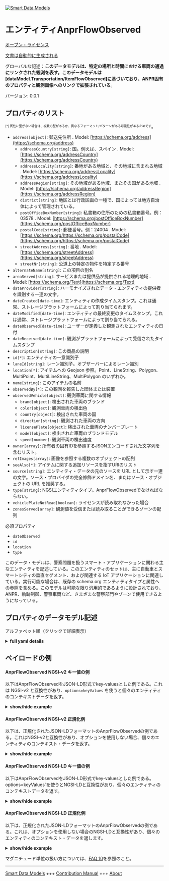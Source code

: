 <!-- 10-Header -->    
[![Smart Data Models](https://smartdatamodels.org/wp-content/uploads/2022/01/SmartDataModels_logo.png "Logo")](https://smartdatamodels.org)    
エンティティAnprFlowObserved    
======================<!-- /10-Header -->    
<!-- 15-License -->    
[オープン・ライセンス](https://github.com/smart-data-models//dataModel.Transportation/blob/master/AnprFlowObserved/LICENSE.md)    
[文書は自動的に生成される](https://docs.google.com/presentation/d/e/2PACX-1vTs-Ng5dIAwkg91oTTUdt8ua7woBXhPnwavZ0FxgR8BsAI_Ek3C5q97Nd94HS8KhP-r_quD4H0fgyt3/pub?start=false&loop=false&delayms=3000#slide=id.gb715ace035_0_60)    
<!-- /15-License -->    
<!-- 20-Description -->    
グローバルな記述：**このデータモデルは、特定の場所と時間における車両の通過にリンクされた観測を表す。このデータモデルは[dataModel.Transportation/ItemFlowObserved]に基づいており、ANPR固有のプロパティと観測画像へのリンクで拡張されている**。    
バージョン: 0.0.1    
<!-- /20-Description -->    
<!-- 30-PropertiesList -->    
## プロパティのリスト    
<sup><sub>[*] 属性に型がない場合は、複数の型があるか、異なるフォーマット/パターンがある可能性があるためです</sub></sup>。    
- `address[object]`: 郵送先住所  . Model: [https://schema.org/address](https://schema.org/address)	- `addressCountry[string]`: 国。例えば、スペイン  . Model: [https://schema.org/addressCountry](https://schema.org/addressCountry)    
	- `addressLocality[string]`: 番地がある地域と、その地域に含まれる地域  . Model: [https://schema.org/addressLocality](https://schema.org/addressLocality)    
	- `addressRegion[string]`: その地域がある地域、またその国がある地域  . Model: [https://schema.org/addressRegion](https://schema.org/addressRegion)    
	- `district[string]`: 地区とは行政区画の一種で、国によっては地方自治体によって管理されている。      
	- `postOfficeBoxNumber[string]`: 私書箱の住所のための私書箱番号。例：03578  . Model: [https://schema.org/postOfficeBoxNumber](https://schema.org/postOfficeBoxNumber)    
	- `postalCode[string]`: 郵便番号。例：24004  . Model: [https://schema.org/https://schema.org/postalCode](https://schema.org/https://schema.org/postalCode)    
	- `streetAddress[string]`: 番地  . Model: [https://schema.org/streetAddress](https://schema.org/streetAddress)    
	- `streetNr[string]`: 公道上の特定の物件を特定する番号      
- `alternateName[string]`: この項目の別名  - `areaServed[string]`: サービスまたは提供品が提供される地理的地域  . Model: [https://schema.org/Text](https://schema.org/Text)- `dataProvider[string]`: ハーモナイズされたデータ・エンティティの提供者を識別する一連の文字。  - `dateCreated[date-time]`: エンティティの作成タイムスタンプ。これは通常、ストレージプラットフォームによって割り当てられます。  - `dateModified[date-time]`: エンティティの最終変更のタイムスタンプ。これは通常、ストレージプラットフォームによって割り当てられる。  - `dateObserved[date-time]`: ユーザーが定義した観測されたエンティティの日付  - `dateReceived[date-time]`: 観測がプラットフォームによって受信されたタイムスタンプ  - `description[string]`: この商品の説明  - `id[*]`: エンティティの一意識別子  - `laneId[string]`: レーン識別子。オブザーバーによるレーン識別  - `location[*]`: アイテムへの Geojson 参照。Point、LineString、Polygon、MultiPoint、MultiLineString、MultiPolygon のいずれか。  - `name[string]`: このアイテムの名前  - `observedBy[*]`: この観測を報告した団体または装置  - `observedVehicle[object]`: 観測車両に関する情報  	- `brand[object]`: 検出された車両のブランド      
	- `color[object]`: 観測車両の検出色      
	- `country[object]`: 検出された車両の国      
	- `direction[string]`: 観測された車両の方向      
	- `licensePlate[object]`: 検出された車両のナンバープレート      
	- `model[object]`: 検出された車両のブランドモデル      
	- `speed[number]`: 観測車両の検出速度      
- `owner[array]`: 所有者の固有IDを参照するJSONエンコードされた文字列を含むリスト。  - `refImages[array]`: 画像を参照する複数のオブジェクトの配列  - `seeAlso[*]`: アイテムに関する追加リソースを指すURIのリスト  - `source[string]`: エンティティ・データの元のソースを URL として示す一連の文字。ソース・プロバイダの完全修飾ドメイン名、またはソース・オブジェクトの URL を推奨する。  - `type[string]`: NGSIエンティティタイプ。AnprFlowObservedでなければならない。  - `vehiclePlateNotRead[boolean]`: ライセンスが読み取れなかった場合  - `zonesServed[array]`: 観測値を受信または読み取ることができるゾーンの配列  <!-- /30-PropertiesList -->    
<!-- 35-RequiredProperties -->    
必須プロパティ    
- `dateObserved`  - `id`  - `location`  - `type`  <!-- /35-RequiredProperties -->    
<!-- 40-RequiredProperties -->    
このデータ・モデルは、警察問題を扱うスマート・アプリケーションに関わる主なエンティティを記述している。このエンティティのセットは、主に自動車とスマートシティの垂直セグメント、および関連する IoT アプリケーションに関連している。実行可能な場合は、既存の schema.org エンティティタイプと属性への参照を含める。このモデルは可能な限り汎用的であるように設計されており、ANPR、軌跡制御、警察車両など、さまざまな警察部門やゾーンで使用できるようになっている。    
<!-- /40-RequiredProperties -->    
<!-- 50-DataModelHeader -->    
## プロパティのデータモデル記述    
アルファベット順（クリックで詳細表示）    
<!-- /50-DataModelHeader -->    
<!-- 60-ModelYaml -->    
<details><summary><strong>full yaml details</strong></summary>      
```yaml    
AnprFlowObserved:      
  description: 'The data model represents an observation linked to the passing of a vehicle at a certain location and at a given time. This Data Model is based on the [dataModel.Transportation/ItemFlowObserved], extended with ANPR specific properties and links to the observation images.'      
  properties:      
    address:      
      description: The mailing address      
      properties:      
        addressCountry:      
          description: 'The country. For example, Spain'      
          type: string      
          x-ngsi:      
            model: https://schema.org/addressCountry      
            type: Property      
        addressLocality:      
          description: 'The locality in which the street address is, and which is in the region'      
          type: string      
          x-ngsi:      
            model: https://schema.org/addressLocality      
            type: Property      
        addressRegion:      
          description: 'The region in which the locality is, and which is in the country'      
          type: string      
          x-ngsi:      
            model: https://schema.org/addressRegion      
            type: Property      
        district:      
          description: 'A district is a type of administrative division that, in some countries, is managed by the local government'      
          type: string      
          x-ngsi:      
            type: Property      
        postOfficeBoxNumber:      
          description: 'The post office box number for PO box addresses. For example, 03578'      
          type: string      
          x-ngsi:      
            model: https://schema.org/postOfficeBoxNumber      
            type: Property      
        postalCode:      
          description: 'The postal code. For example, 24004'      
          type: string      
          x-ngsi:      
            model: https://schema.org/https://schema.org/postalCode      
            type: Property      
        streetAddress:      
          description: The street address      
          type: string      
          x-ngsi:      
            model: https://schema.org/streetAddress      
            type: Property      
        streetNr:      
          description: Number identifying a specific property on a public street      
          type: string      
          x-ngsi:      
            type: Property      
      type: object      
      x-ngsi:      
        model: https://schema.org/address      
        type: Property      
    alternateName:      
      description: An alternative name for this item      
      type: string      
      x-ngsi:      
        type: Property      
    areaServed:      
      description: The geographic area where a service or offered item is provided      
      type: string      
      x-ngsi:      
        model: https://schema.org/Text      
        type: Property      
    dataProvider:      
      description: A sequence of characters identifying the provider of the harmonised data entity      
      type: string      
      x-ngsi:      
        type: Property      
    dateCreated:      
      description: Entity creation timestamp. This will usually be allocated by the storage platform      
      format: date-time      
      type: string      
      x-ngsi:      
        type: Property      
    dateModified:      
      description: Timestamp of the last modification of the entity. This will usually be allocated by the storage platform      
      format: date-time      
      type: string      
      x-ngsi:      
        type: Property      
    dateObserved:      
      description: Date of the observed entity defined by the user      
      format: date-time      
      type: string      
      x-ngsi:      
        type: Property      
    dateReceived:      
      description: Timestamp when the observation has been received by the platform      
      format: date-time      
      type: string      
      x-ngsi:      
        type: Property      
    description:      
      description: A description of this item      
      type: string      
      x-ngsi:      
        type: Property      
    id:      
      anyOf:      
        - description: Identifier format of any NGSI entity      
          maxLength: 256      
          minLength: 1      
          pattern: ^[\w\-\.\{\}\$\+\*\[\]`|~^@!,:\\]+$      
          type: string      
          x-ngsi:      
            type: Property      
        - description: Identifier format of any NGSI entity      
          format: uri      
          type: string      
          x-ngsi:      
            type: Property      
      description: Unique identifier of the entity      
      x-ngsi:      
        type: Property      
    laneId:      
      description: Lane identifier. Lane identification provided by the observer      
      type: string      
      x-ngsi:      
        type: Property      
    location:      
      description: 'Geojson reference to the item. It can be Point, LineString, Polygon, MultiPoint, MultiLineString or MultiPolygon'      
      oneOf:      
        - description: Geojson reference to the item. Point      
          properties:      
            bbox:      
              items:      
                type: number      
              minItems: 4      
              type: array      
            coordinates:      
              items:      
                type: number      
              minItems: 2      
              type: array      
            type:      
              enum:      
                - Point      
              type: string      
          required:      
            - type      
            - coordinates      
          title: GeoJSON Point      
          type: object      
          x-ngsi:      
            type: GeoProperty      
        - description: Geojson reference to the item. LineString      
          properties:      
            bbox:      
              items:      
                type: number      
              minItems: 4      
              type: array      
            coordinates:      
              items:      
                items:      
                  type: number      
                minItems: 2      
                type: array      
              minItems: 2      
              type: array      
            type:      
              enum:      
                - LineString      
              type: string      
          required:      
            - type      
            - coordinates      
          title: GeoJSON LineString      
          type: object      
          x-ngsi:      
            type: GeoProperty      
        - description: Geojson reference to the item. Polygon      
          properties:      
            bbox:      
              items:      
                type: number      
              minItems: 4      
              type: array      
            coordinates:      
              items:      
                items:      
                  items:      
                    type: number      
                  minItems: 2      
                  type: array      
                minItems: 4      
                type: array      
              type: array      
            type:      
              enum:      
                - Polygon      
              type: string      
          required:      
            - type      
            - coordinates      
          title: GeoJSON Polygon      
          type: object      
          x-ngsi:      
            type: GeoProperty      
        - description: Geojson reference to the item. MultiPoint      
          properties:      
            bbox:      
              items:      
                type: number      
              minItems: 4      
              type: array      
            coordinates:      
              items:      
                items:      
                  type: number      
                minItems: 2      
                type: array      
              type: array      
            type:      
              enum:      
                - MultiPoint      
              type: string      
          required:      
            - type      
            - coordinates      
          title: GeoJSON MultiPoint      
          type: object      
          x-ngsi:      
            type: GeoProperty      
        - description: Geojson reference to the item. MultiLineString      
          properties:      
            bbox:      
              items:      
                type: number      
              minItems: 4      
              type: array      
            coordinates:      
              items:      
                items:      
                  items:      
                    type: number      
                  minItems: 2      
                  type: array      
                minItems: 2      
                type: array      
              type: array      
            type:      
              enum:      
                - MultiLineString      
              type: string      
          required:      
            - type      
            - coordinates      
          title: GeoJSON MultiLineString      
          type: object      
          x-ngsi:      
            type: GeoProperty      
        - description: Geojson reference to the item. MultiLineString      
          properties:      
            bbox:      
              items:      
                type: number      
              minItems: 4      
              type: array      
            coordinates:      
              items:      
                items:      
                  items:      
                    items:      
                      type: number      
                    minItems: 2      
                    type: array      
                  minItems: 4      
                  type: array      
                type: array      
              type: array      
            type:      
              enum:      
                - MultiPolygon      
              type: string      
          required:      
            - type      
            - coordinates      
          title: GeoJSON MultiPolygon      
          type: object      
          x-ngsi:      
            type: GeoProperty      
      x-ngsi:      
        type: GeoProperty      
    name:      
      description: The name of this item      
      type: string      
      x-ngsi:      
        type: Property      
    observedBy:      
      anyOf:      
        - description: Identifier format of any NGSI entity      
          maxLength: 256      
          minLength: 1      
          pattern: ^[\w\-\.\{\}\$\+\*\[\]`|~^@!,:\\]+$      
          type: string      
          x-ngsi:      
            type: Property      
        - description: Identifier format of any NGSI entity      
          format: uri      
          type: string      
          x-ngsi:      
            type: Property      
      description: The entity or device which has reported this observation      
      x-ngsi:      
        type: Relationship      
    observedVehicle:      
      description: Information about the observed vehicle      
      properties:      
        brand:      
          description: Detected brand of the observed vehicle      
          properties:      
            confidence:      
              description: Confidence level of the detection      
              maximum: 1      
              minimum: 0      
              type: number      
              x-ngsi:      
                type: Property      
            name:      
              description: Brand name identified      
              type: string      
              x-ngsi:      
                type: Property      
          type: object      
          x-ngsi:      
            type: Property      
        color:      
          description: Detected color of the observed vehicle      
          properties:      
            confidence:      
              description: Confidence level of the detection      
              maximum: 1      
              minimum: 0      
              type: number      
              x-ngsi:      
                type: Property      
            name:      
              description: Color name      
              type: string      
              x-ngsi:      
                type: Property      
          type: object      
          x-ngsi:      
            type: Property      
        country:      
          description: Detected country of the observed vehicle      
          properties:      
            code:      
              description: Country code according to ISO 3166-1 alpha-2      
              type: string      
              x-ngsi:      
                type: Property      
            confidence:      
              description: Confidence level of the detection      
              maximum: 1      
              minimum: 0      
              type: number      
              x-ngsi:      
                type: Property      
          type: object      
          x-ngsi:      
            type: Property      
        direction:      
          description: Detected direction of the observed vehicle      
          enum:      
            - away      
            - towards      
          type: string      
          x-ngsi:      
            type: Property      
        licensePlate:      
          description: Detected license plate of the observed vehicle      
          properties:      
            confidence:      
              description: Confidence level of the detection      
              maximum: 1      
              minimum: 0      
              type: number      
              x-ngsi:      
                type: Property      
            coordinates:      
              description: 'Sequence of position points describing this location, expressed in coordinate system'      
              oneOf:      
                - description: Geojson reference to the item. Point      
                  properties:      
                    bbox:      
                      items:      
                        type: number      
                      minItems: 4      
                      type: array      
                    coordinates:      
                      items:      
                        type: number      
                      minItems: 2      
                      type: array      
                    type:      
                      enum:      
                        - Point      
                      type: string      
                  required:      
                    - type      
                    - coordinates      
                  title: GeoJSON Point      
                  type: object      
                  x-ngsi:      
                    type: GeoProperty      
                - description: Geojson reference to the item. LineString      
                  properties:      
                    bbox:      
                      items:      
                        type: number      
                      minItems: 4      
                      type: array      
                    coordinates:      
                      items:      
                        items:      
                          type: number      
                        minItems: 2      
                        type: array      
                      minItems: 2      
                      type: array      
                    type:      
                      enum:      
                        - LineString      
                      type: string      
                  required:      
                    - type      
                    - coordinates      
                  title: GeoJSON LineString      
                  type: object      
                  x-ngsi:      
                    type: GeoProperty      
                - description: Geojson reference to the item. Polygon      
                  properties:      
                    bbox:      
                      items:      
                        type: number      
                      minItems: 4      
                      type: array      
                    coordinates:      
                      items:      
                        items:      
                          items:      
                          minItems: 2      
                          type: array      
                        minItems: 4      
                        type: array      
                      type: array      
                    type:      
                      enum:      
                        - Polygon      
                      type: string      
                  required:      
                    - type      
                    - coordinates      
                  title: GeoJSON Polygon      
                  type: object      
                  x-ngsi:      
                    type: GeoProperty      
                - description: Geojson reference to the item. MultiPoint      
                  properties:      
                    bbox:      
                      items:      
                        type: number      
                      minItems: 4      
                      type: array      
                    coordinates:      
                      items:      
                        items:      
                          type: number      
                        minItems: 2      
                        type: array      
                      type: array      
                    type:      
                      enum:      
                        - MultiPoint      
                      type: string      
                  required:      
                    - type      
                    - coordinates      
                  title: GeoJSON MultiPoint      
                  type: object      
                  x-ngsi:      
                    type: GeoProperty      
                - description: Geojson reference to the item. MultiLineString      
                  properties:      
                    bbox:      
                      items:      
                        type: number      
                      minItems: 4      
                      type: array      
                    coordinates:      
                      items:      
                        items:      
                          items:      
                          minItems: 2      
                          type: array      
                        minItems: 2      
                        type: array      
                      type: array      
                    type:      
                      enum:      
                        - MultiLineString      
                      type: string      
                  required:      
                    - type      
                    - coordinates      
                  title: GeoJSON MultiLineString      
                  type: object      
                  x-ngsi:      
                    type: GeoProperty      
                - description: Geojson reference to the item. MultiLineString      
                  properties:      
                    bbox:      
                      items:      
                        type: number      
                      minItems: 4      
                      type: array      
                    coordinates:      
                      items:      
                        items:      
                          items:      
                          minItems: 4      
                          type: array      
                        type: array      
                      type: array      
                    type:      
                      enum:      
                        - MultiPolygon      
                      type: string      
                  required:      
                    - type      
                    - coordinates      
                  title: GeoJSON MultiPolygon      
                  type: object      
                  x-ngsi:      
                    type: GeoProperty      
              x-ngsi:      
                type: Property      
            identifier:      
              description: License plate identifier      
              type: string      
              x-ngsi:      
                type: Property      
          required:      
            - identifier      
          type: object      
          x-ngsi:      
            type: Property      
        model:      
          description: Detected brand model of the observed vehicle      
          properties:      
            confidence:      
              description: Confidence level of the detection      
              maximum: 1      
              minimum: 0      
              type: number      
              x-ngsi:      
                type: Property      
            name:      
              description: Model name      
              type: string      
              x-ngsi:      
                type: Property      
          type: object      
          x-ngsi:      
            type: Property      
        speed:      
          description: Detected speed of the observed vehicle      
          minimum: 0      
          type: number      
          x-ngsi:      
            type: Property      
      type: object      
      x-ngsi:      
        type: Property      
    owner:      
      description: A List containing a JSON encoded sequence of characters referencing the unique Ids of the owner(s)      
      items:      
        anyOf:      
          - description: Identifier format of any NGSI entity      
            maxLength: 256      
            minLength: 1      
            pattern: ^[\w\-\.\{\}\$\+\*\[\]`|~^@!,:\\]+$      
            type: string      
            x-ngsi:      
              type: Property      
          - description: Identifier format of any NGSI entity      
            format: uri      
            type: string      
            x-ngsi:      
              type: Property      
        description: Unique identifier of the entity      
        x-ngsi:      
          type: Property      
      type: array      
      x-ngsi:      
        type: Property      
    refImages:      
      description: Array of multiple objects that refer to images      
      items:      
        properties:      
          contentType:      
            description: Content type according to IANA Media Types      
            type: string      
            x-ngsi:      
              type: Property      
          imageType:      
            description: Type of image      
            enum:      
              - plate      
              - overview      
              - anpr      
            type: string      
            x-ngsi:      
              type: Property      
          url:      
            description: URL referencing to the image      
            format: uri      
            type: string      
            x-ngsi:      
              type: Property      
        required:      
          - url      
          - contentType      
          - imageType      
        type: object      
      type: array      
      x-ngsi:      
        type: Relationship      
    seeAlso:      
      description: list of uri pointing to additional resources about the item      
      oneOf:      
        - items:      
            format: uri      
            type: string      
          minItems: 1      
          type: array      
        - format: uri      
          type: string      
      x-ngsi:      
        type: Property      
    source:      
      description: 'A sequence of characters giving the original source of the entity data as a URL. Recommended to be the fully qualified domain name of the source provider, or the URL to the source object'      
      type: string      
      x-ngsi:      
        type: Property      
    type:      
      description: NGSI Entity type. It has to be AnprFlowObserved      
      enum:      
        - AnprFlowObserved      
      type: string      
      x-ngsi:      
        type: Property      
    vehiclePlateNotRead:      
      description: Indicates if a license could not be read      
      type: boolean      
      x-ngsi:      
        type: Property      
    zonesServed:      
      description: Array of zones that are able to receive or read the observations      
      items:      
        type: string      
      type: array      
      x-ngsi:      
        type: Property      
  required:      
    - id      
    - type      
    - location      
    - dateObserved      
  type: object      
  x-derived-from: ""      
  x-disclaimer: 'Redistribution and use in source and binary forms, with or without modification, are permitted  provided that the license conditions are met. Copyleft (c) 2022 Contributors to Smart Data Models Program'      
  x-license-url: https://github.com/smart-data-models/dataModel.Transportation/blob/master/AnprFlowObserved/LICENSE.md      
  x-model-schema: https://smart-data-models.github.io/dataModel.Transportation/AnprFlowObserved/schema.json      
  x-model-tags: ""      
  x-version: 0.0.1      
```    
</details>      
<!-- /60-ModelYaml -->    
<!-- 70-MiddleNotes -->    
<!-- /70-MiddleNotes -->    
<!-- 80-Examples -->    
## ペイロードの例    
#### AnprFlowObserved NGSI-v2 キー値の例    
以下はAnprFlowObservedをJSON-LD形式でkey-valuesとした例である。これは NGSI-v2 と互換性があり、`options=keyValues` を使うと個々のエンティティのコンテキストデータを返す。    
<details><summary><strong>show/hide example</strong></summary>      
```json  
{  
  "id": "anprFlowObserved:LEZ-Noorderlaan",  
  "type": "AnprFlowObserved",  
  "address": {  
    "addressCountry": "BE",  
    "addressLocality": "Antwerp",  
    "streetAddress": "Noorderlaan"  
  },  
  "dateObserved": "2022-09-01T16:30:00Z",  
  "dateReceived": "2022-09-01T16:35:00Z",  
  "observedBy": "ANPR1_Noorderlaan",  
  "laneId": "ABC123",  
  "areaServed": "Antwerp",  
  "zonesServed": [  
    "Antwerp"  
  ],  
  "vehiclePlateNotRead": false,  
  "observedVehicle": {  
    "direction": "towards",  
    "speed": 50,  
    "brand": {  
      "name": "Audi",  
      "confidence": 0.97  
    },  
    "model": {  
      "name": "A3",  
      "confidence": 0.98  
    },  
    "color": {  
      "name": "black",  
      "confidence": 0.95  
    },  
    "country": {  
      "code": "BE",  
      "confidence": 0.95  
    },  
    "licensePlate": {  
      "identifier": "1-ABC-123",  
      "confidence": 0.96  
    }  
  },  
  "location": {  
    "type": "Point",  
    "coordinates": [  
      -56.6404505,  
      168.370658  
    ]  
  },  
  "refImages": [  
    {  
      "contentType": "image/jpg",  
      "imageType": "anpr",  
      "url": "urn:ngsi-ld:ANPR:items:123"  
    }  
  ]  
}  
```  
</details>    
#### AnprFlowObserved NGSI-v2 正規化例    
以下は、正規化されたJSON-LDフォーマットのAnprFlowObservedの例である。これはNGSI-v2と互換性があり、オプションを使用しない場合、個々のエンティティのコンテキスト・データを返す。    
<details><summary><strong>show/hide example</strong></summary>      
```json  
{  
  "id": "anprFlowObserved:LEZ-Noorderlaan",  
  "type": "AnprFlowObserved",  
  "address": {  
    "type": "StructuredValue",  
    "value": {  
      "addressCountry": "BE",  
      "addressLocality": "Antwerp",  
      "streetAddress": "Noorderlaan"  
    }  
  },  
  "dateObserved": {  
    "type": "DateTime",  
    "value": "2022-09-01T16:30:00Z"  
  },  
  "laneId": {  
    "type": "Text",  
    "value": "ABC123"  
  },  
  "areaServed": {  
    "type": "Text",  
    "value": "Antwerp"  
  },  
  "zonesServed": {  
    "type": "StructuredValue",  
    "value": [  
      "Antwerp"  
    ]  
  },  
  "vehiclePlateNotRead": {  
    "type": "Boolean",  
    "value": false  
  },  
  "observedVehicle": {  
    "type": "StructuredValue",  
    "value": {  
      "direction": "towards",  
      "speed": 50,  
      "brand": {  
        "name": "Audi",  
        "confidence": 0.97  
      },  
      "model": {  
        "name": "A3",  
        "confidence": 0.98  
      },  
      "color": {  
        "name": "black",  
        "confidence": 0.95  
      },  
      "country": {  
        "code": "BE",  
        "confidence": 0.95  
      },  
      "licensePlate": {  
        "identifier": "1-ABC-123",  
        "confidence": 0.96  
      }  
    }  
  },  
  "refImages": {  
    "type": "StructuredValue",  
    "value": [  
      {  
        "url": "s3://bucket/object-xxx-plate",  
        "contentType": "image/jpg",  
        "imageType": "anpr"  
      }  
    ]  
  },  
  "location": {  
    "type": "geo:json",  
    "value": {  
      "coordinates": [  
        -56.6404505,  
        168.370658  
      ],  
      "type": "Point"  
    }  
  }  
}  
```  
</details>    
#### AnprFlowObserved NGSI-LD キー値の例    
以下はAnprFlowObservedをJSON-LD形式でkey-valuesとした例である。options=keyValues`を使うとNGSI-LDと互換性があり、個々のエンティティのコンテキストデータを返す。    
<details><summary><strong>show/hide example</strong></summary>      
```json  
{  
  "id": "anprFlowObserved:LEZ-Noorderlaan",  
  "type": "AnprFlowObserved",  
  "address": {  
    "addressCountry": "BE",  
    "addressLocality": "Antwerp",  
    "streetAddress": "Noorderlaan"  
  },  
  "dateObserved": "2022-09-01T16:30:00Z",  
  "dateReceived": "2022-09-01T16:35:00Z",  
  "observedBy": "ANPR1_Noorderlaan",  
  "laneId": "ABC123",  
  "areaServed": "Antwerp",  
  "zonesServed": [  
    "Antwerp"  
  ],  
  "vehiclePlateNotRead": false,  
  "observedVehicle": {  
    "direction": "towards",  
    "speed": 50,  
    "brand": {  
      "name": "Audi",  
      "confidence": 0.97  
    },  
    "model": {  
      "name": "A3",  
      "confidence": 0.98  
    },  
    "color": {  
      "name": "black",  
      "confidence": 0.95  
    },  
    "country": {  
      "code": "BE",  
      "confidence": 0.95  
    },  
    "licensePlate": {  
      "identifier": "1-ABC-123",  
      "confidence": 0.96  
    }  
  },  
  "location": {  
    "type": "Point",  
    "coordinates": [  
      -56.6404505,  
      168.370658  
    ]  
  },  
  "refImages": [  
    {  
      "contentType": "image/jpg",  
      "imageType": "anpr",  
      "url": "urn:ngsi-ld:ANPR:items:123"  
    }  
  ],  
  "@context": [  
    "https://raw.githubusercontent.com/smart-data-models/dataModel.Transportation/master/context.jsonld"  
  ]  
}  
```  
</details>    
#### AnprFlowObserved NGSI-LD 正規化例    
以下は、正規化されたJSON-LDフォーマットのAnprFlowObservedの例である。これは、オプションを使用しない場合のNGSI-LDと互換性があり、個々のエンティティのコンテキスト・データを返します。    
<details><summary><strong>show/hide example</strong></summary>      
```json  
{  
  "id": "anprFlowObserved:LEZ-Noorderlaan",  
  "type": "AnprFlowObserved",  
  "address": {  
    "type": "Property",  
    "value": {  
      "addressCountry": "BE",  
      "addressLocality": "Antwerp",  
      "streetAddress": "Noorderlaan"  
    }  
  },  
  "dateObserved": {  
    "type": "Property",  
    "value": {  
      "@type": "DateTime",  
      "@value": "2022-09-01T16:30:00Z"  
    }  
  },  
  "laneId": {  
    "type": "Property",  
    "value": "ABC123"  
  },  
  "areaServed": {  
    "type": "Property",  
    "value": "Antwerp"  
  },  
  "zonesServed": {  
    "type": "Property",  
    "value": {  
      "type": "string",  
      "coordinates": [  
        "Antwerp"  
      ]  
    }  
  },  
  "vehiclePlateNotRead": {  
    "type": "Property",  
    "value": false  
  },  
  "observedVehicle": {  
    "type": "Property",  
    "value": {  
      "direction": "towards",  
      "speed": 50,  
      "brand": "Audi",  
      "model": "A3",  
      "color": "black",  
      "country": "BE",  
      "licensePlate": "1-ABC-123"  
    }  
  },  
  "refImages": {  
    "type": "Property",  
    "value": [  
      {  
        "type": "s3://bucket/object-xxx-plate",  
        "contentType": "image/jpg",  
        "imageType": "anpr"  
      }  
    ]  
  },  
    "@context": [  
    "https://raw.githubusercontent.com/smart-data-models/dataModel.Transportation/master/context.jsonld"  
  ]  
}  
```  
</details><!-- /80-Examples -->    
<!-- 90-FooterNotes -->    
<!-- /90-FooterNotes -->    
<!-- 95-Units -->    
マグニチュード単位の扱い方については、[FAQ 10](https://smartdatamodels.org/index.php/faqs/)を参照のこと。    
<!-- /95-Units -->    
<!-- 97-LastFooter -->    
---    
[Smart Data Models](https://smartdatamodels.org) +++ [Contribution Manual](https://bit.ly/contribution_manual) +++ [About](https://bit.ly/Introduction_SDM)<!-- /97-LastFooter -->    

